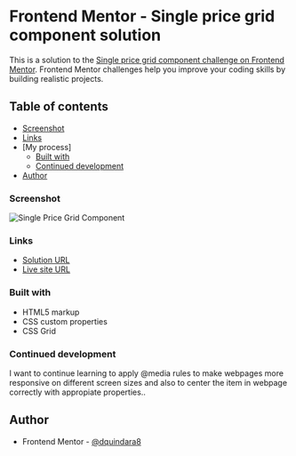 # Frontend Mentor - Single price grid component solution

This is a solution to the [Single price grid component challenge on Frontend Mentor](https://www.frontendmentor.io/challenges/single-price-grid-component-5ce41129d0ff452fec5abbbc). Frontend Mentor challenges help you improve your coding skills by building realistic projects. 

## Table of contents

  - [Screenshot](#screenshot)
  - [Links](#links)
- [My process]
  - [Built with](#built-with)
  - [Continued development](#continued-development)
- [Author](#author)

### Screenshot

![Single Price Grid Component](https://user-images.githubusercontent.com/108308166/195963101-ecfdda0c-017e-45a9-b3d5-4800576163f8.jpg)


### Links

- [Solution URL](https://github.com/dquindara8/Single-Price-Grid)
- [Live site URL](https://dquindara8.github.io/Single-Price-Grid/)

### Built with

- HTML5 markup
- CSS custom properties
- CSS Grid


### Continued development

I want to continue learning to apply @media rules to make webpages more responsive on different screen sizes and also to center the item in webpage correctly with appropiate properties..

## Author

- Frontend Mentor - [@dquindara8](https://www.frontendmentor.io/profile/dquindara8)
